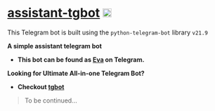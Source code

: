 # [assistant-tgbot](https://github.com/bishalqx980/assistant-tgbot) <img src="https://i.ibb.co/h7bL5bn/download.png" width="20px">

This Telegram bot is built using the `python-telegram-bot` library `v21.9`

**A simple assistant telegram bot**
- **This bot can be found as [Eva](https://t.me/EvaTheLovebot) on Telegram.**

**Looking for Ultimate All-in-one Telegram Bot?**
- **Checkout [tgbot](https://github.com/bishalqx980/tgbot)**

> To be continued...